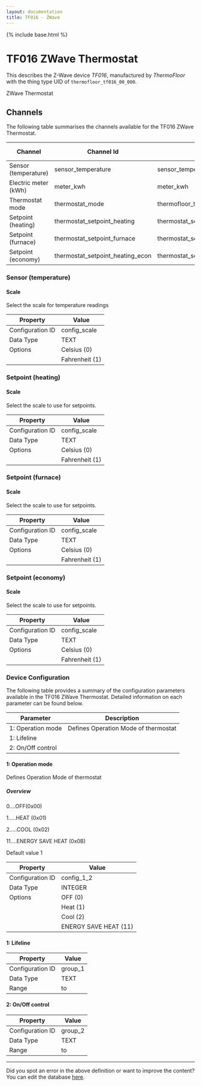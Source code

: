 ```yaml
---
layout: documentation
title: TF016 - ZWave
---
```


{% include base.html %}

# TF016 ZWave Thermostat

This describes the Z-Wave device *TF016*, manufactured by *ThermoFloor* with the thing type UID of ```thermofloor_tf016_00_000```. 

ZWave Thermostat


## Channels
The following table summarises the channels available for the TF016 ZWave Thermostat.

| Channel | Channel Id | Channel Type UID | Category | Item Type |
|---------|------------|------------------|----------|-----------|
| Sensor (temperature) | sensor_temperature | sensor_temperature | Temperature | Number |
| Electric meter (kWh) | meter_kwh | meter_kwh | Energy | Number |
| Thermostat mode | thermostat_mode | thermofloor_tf016_00_000_thermostat_mode | Temperature | Number |
| Setpoint (heating) | thermostat_setpoint_heating | thermostat_setpoint | Temperature | Number |
| Setpoint (furnace) | thermostat_setpoint_furnace | thermostat_setpoint | Temperature | Number |
| Setpoint (economy) | thermostat_setpoint_heating_econ | thermostat_setpoint | Temperature | Number |


### Sensor (temperature)

#### Scale

Select the scale for temperature readings


| Property         | Value    |
|------------------|----------|
| Configuration ID | config_scale |
| Data Type        | TEXT || Default Value | 0 |
| Options | Celsius (0) |
|  | Fahrenheit (1) |


### Setpoint (heating)

#### Scale

Select the scale to use for setpoints.


| Property         | Value    |
|------------------|----------|
| Configuration ID | config_scale |
| Data Type        | TEXT || Default Value | 0 |
| Options | Celsius (0) |
|  | Fahrenheit (1) |


### Setpoint (furnace)

#### Scale

Select the scale to use for setpoints.


| Property         | Value    |
|------------------|----------|
| Configuration ID | config_scale |
| Data Type        | TEXT || Default Value | 0 |
| Options | Celsius (0) |
|  | Fahrenheit (1) |


### Setpoint (economy)

#### Scale

Select the scale to use for setpoints.


| Property         | Value    |
|------------------|----------|
| Configuration ID | config_scale |
| Data Type        | TEXT || Default Value | 0 |
| Options | Celsius (0) |
|  | Fahrenheit (1) |


### Device Configuration
The following table provides a summary of the configuration parameters available in the TF016 ZWave Thermostat.
Detailed information on each parameter can be found below.

| Parameter   | Description |
|-------------|-------------|
| 1: Operation mode | Defines Operation Mode of thermostat |
| 1: Lifeline |  |
| 2: On/Off control |  |


#### 1: Operation mode

Defines Operation Mode of thermostat  


##### Overview 

0....OFF(0x00)

1.....HEAT (0x01)

2.....COOL (0x02)

11....ENERGY SAVE HEAT (0x0B)

Default value 1


| Property         | Value    |
|------------------|----------|
| Configuration ID | config_1_2 |
| Data Type        | INTEGER || Default Value | 1 |
| Options | OFF (0) |
|  | Heat (1) |
|  | Cool (2) |
|  | ENERGY SAVE HEAT (11) |


#### 1: Lifeline


| Property         | Value    |
|------------------|----------|
| Configuration ID | group_1 |
| Data Type        | TEXT |
| Range |  to  |


#### 2: On/Off control


| Property         | Value    |
|------------------|----------|
| Configuration ID | group_2 |
| Data Type        | TEXT |
| Range |  to  |


---

Did you spot an error in the above definition or want to improve the content?
You can edit the database [here](http://www.cd-jackson.com/index.php/zwave/zwave-device-database/zwave-device-list/devicesummary/247).
